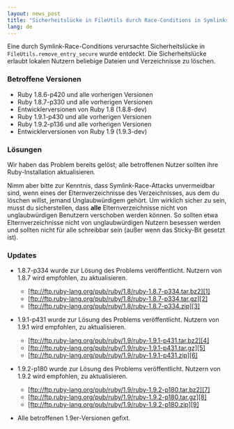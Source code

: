 ```yaml
---
layout: news_post
title: "Sicherheitslücke in FileUtils durch Race-Conditions in Symlinks"
lang: de
---
```


Eine durch Symlink-Race-Conditions verursachte Sicherheitslücke in
`FileUtils.remove_entry_secure` wurde entdeckt. Die Sicherheitslücke
erlaubt lokalen Nutzern beliebige Dateien und Verzeichnisse zu löschen.

### Betroffene Versionen

* Ruby 1.8.6-p420 und alle vorherigen Versionen
* Ruby 1.8.7-p330 und alle vorherigen Versionen
* Entwicklerversionen von Ruby 1.8 (1.8.8-dev)
* Ruby 1.9.1-p430 und alle vorherigen Versionen
* Ruby 1.9.2-p136 und alle vorherigen Versionen
* Entwicklerversionen von Ruby 1.9 (1.9.3-dev)

### Lösungen

Wir haben das Problem bereits gelöst; alle betroffenen Nutzer sollten
ihre Ruby-Installation aktualisieren.

Nimm aber bitte zur Kenntnis, dass Symlink-Race-Attacks unvermeidbar
sind, wenn eines der Elternverzeichnisse des Verzeichnisses, aus dem du
löschen willst, jemand Unglaubwürdigem gehört. Um wirklich sicher zu
sein, musst du sicherstellen, dass **alle** Elternverzeichnisse nicht
von unglaubwürdigen Benutzern verschoben werden können. So sollten etwa
Elternverzeichnisse nicht von unglaubwürdigen Nutzern besessen werden
und sollten nicht für alle schreibbar sein (außer wenn das Sticky-Bit
gesetzt ist).

### Updates

* 1\.8.7-p334 wurde zur Lösung des Problems veröffentlicht. Nutzern von
  1.8.7 wird empfohlen, zu aktualisieren.
  * [ftp://ftp.ruby-lang.org/pub/ruby/1.8/ruby-1.8.7-p334.tar.bz2][1]
  * [ftp://ftp.ruby-lang.org/pub/ruby/1.8/ruby-1.8.7-p334.tar.gz][2]
  * [ftp://ftp.ruby-lang.org/pub/ruby/1.8/ruby-1.8.7-p334.zip][3]

* 1\.9.1-p431 wurde zur Lösung des Problems veröffentlicht. Nutzern von
  1.9.1 wird empfohlen, zu aktualisieren.
  * [ftp://ftp.ruby-lang.org/pub/ruby/1.9/ruby-1.9.1-p431.tar.bz2][4]
  * [ftp://ftp.ruby-lang.org/pub/ruby/1.9/ruby-1.9.1-p431.tar.gz][5]
  * [ftp://ftp.ruby-lang.org/pub/ruby/1.9/ruby-1.9.1-p431.zip][6]

* 1\.9.2-p180 wurde zur Lösung des Problems veröffentlicht. Nutzern von
  1.9.2 wird empfohlen, zu aktualisieren.
  * [ftp://ftp.ruby-lang.org/pub/ruby/1.9/ruby-1.9.2-p180.tar.bz2][7]
  * [ftp://ftp.ruby-lang.org/pub/ruby/1.9/ruby-1.9.2-p180.tar.gz][8]
  * [ftp://ftp.ruby-lang.org/pub/ruby/1.9/ruby-1.9.2-p180.zip][9]

* Alle betroffenen 1.9er-Versionen gefixt.



[1]: ftp://ftp.ruby-lang.org/pub/ruby/1.8/ruby-1.8.7-p334.tar.bz2 
[2]: ftp://ftp.ruby-lang.org/pub/ruby/1.8/ruby-1.8.7-p334.tar.gz 
[3]: ftp://ftp.ruby-lang.org/pub/ruby/1.8/ruby-1.8.7-p334.zip 
[4]: ftp://ftp.ruby-lang.org/pub/ruby/1.9/ruby-1.9.1-p431.tar.bz2 
[5]: ftp://ftp.ruby-lang.org/pub/ruby/1.9/ruby-1.9.1-p431.tar.gz 
[6]: ftp://ftp.ruby-lang.org/pub/ruby/1.9/ruby-1.9.1-p431.zip 
[7]: ftp://ftp.ruby-lang.org/pub/ruby/1.9/ruby-1.9.2-p180.tar.bz2 
[8]: ftp://ftp.ruby-lang.org/pub/ruby/1.9/ruby-1.9.2-p180.tar.gz 
[9]: ftp://ftp.ruby-lang.org/pub/ruby/1.9/ruby-1.9.2-p180.zip 
